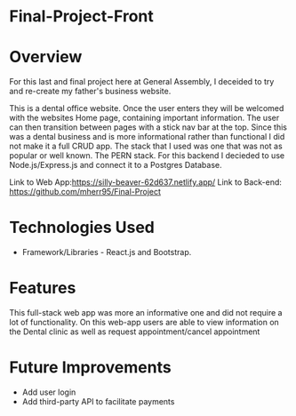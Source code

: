 # Final-Project-Front
# Overview

For this last and final project here at General Assembly, I deceided to try and re-create my father's business website.

This is a dental office website. Once the user enters they will be welcomed with the websites Home page, containing important information. The user can then transition between pages with a stick nav bar at the top. Since this was a dental business and is more informational rather than functional I did not make it a full CRUD app. The stack that I used was one that was not as popular or well known. The PERN stack. For this backend I decieded to use Node.js/Express.js and connect it to a Postgres Database.

Link to Web App:https://silly-beaver-62d637.netlify.app/
Link to Back-end: https://github.com/mherr95/Final-Project

# Technologies Used

* Framework/Libraries - React.js and Bootstrap.

# Features
This full-stack web app was more an informative one and did not require a lot of functionality. 
On this web-app users are able to view information on the Dental clinic as well as request appointment/cancel appointment


# Future Improvements
* Add user login
* Add third-party API to facilitate payments
